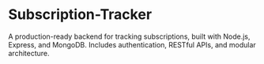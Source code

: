 # Subscription-Tracker
A production-ready backend for tracking subscriptions, built with Node.js, Express, and MongoDB. Includes authentication, RESTful APIs, and modular architecture.
